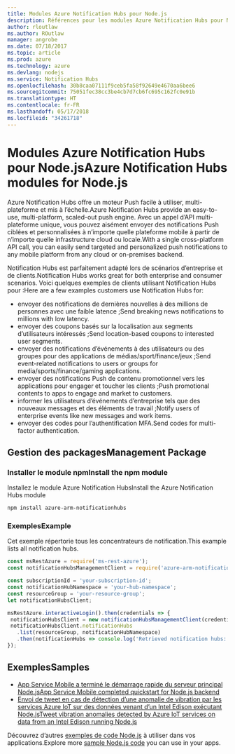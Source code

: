 ```yaml
---
title: Modules Azure Notification Hubs pour Node.js
description: Références pour les modules Azure Notification Hubs pour Node.js
author: rloutlaw
ms.author: ROutlaw
manager: angrobe
ms.date: 07/18/2017
ms.topic: article
ms.prod: azure
ms.technology: azure
ms.devlang: nodejs
ms.service: Notification Hubs
ms.openlocfilehash: 30b8caa07111f9ceb5fa58f92649e4670aa6bee6
ms.sourcegitcommit: 75051fec38cc3be4cb7d7cb6fc695c162fc0e91b
ms.translationtype: HT
ms.contentlocale: fr-FR
ms.lasthandoff: 05/17/2018
ms.locfileid: "34261718"
---
```

# <a name="azure-notification-hubs-modules-for-nodejs"></a><span data-ttu-id="7086d-103">Modules Azure Notification Hubs pour Node.js</span><span class="sxs-lookup"><span data-stu-id="7086d-103">Azure Notification Hubs modules for Node.js</span></span>

<span data-ttu-id="7086d-104">Azure Notification Hubs offre un moteur Push facile à utiliser, multi-plateforme et mis à l’échelle.</span><span class="sxs-lookup"><span data-stu-id="7086d-104">Azure Notification Hubs provide an easy-to-use, multi-platform, scaled-out push engine.</span></span> <span data-ttu-id="7086d-105">Avec un appel d’API multi-plateforme unique, vous pouvez aisément envoyer des notifications Push ciblées et personnalisées à n’importe quelle plateforme mobile à partir de n’importe quelle infrastructure cloud ou locale.</span><span class="sxs-lookup"><span data-stu-id="7086d-105">With a single cross-platform API call, you can easily send targeted and personalized push notifications to any mobile platform from any cloud or on-premises backend.</span></span>

<span data-ttu-id="7086d-106">Notification Hubs est parfaitement adapté lors de scénarios d’entreprise et de clients.</span><span class="sxs-lookup"><span data-stu-id="7086d-106">Notification Hubs works great for both enterprise and consumer scenarios.</span></span> <span data-ttu-id="7086d-107">Voici quelques exemples de clients utilisant Notification Hubs pour :</span><span class="sxs-lookup"><span data-stu-id="7086d-107">Here are a few examples customers use Notification Hubs for:</span></span>
- <span data-ttu-id="7086d-108">envoyer des notifications de dernières nouvelles à des millions de personnes avec une faible latence ;</span><span class="sxs-lookup"><span data-stu-id="7086d-108">Send breaking news notifications to millions with low latency.</span></span>
- <span data-ttu-id="7086d-109">envoyer des coupons basés sur la localisation aux segments d’utilisateurs intéressés ;</span><span class="sxs-lookup"><span data-stu-id="7086d-109">Send location-based coupons to interested user segments.</span></span>
- <span data-ttu-id="7086d-110">envoyer des notifications d’événements à des utilisateurs ou des groupes pour des applications de médias/sport/finance/jeux ;</span><span class="sxs-lookup"><span data-stu-id="7086d-110">Send event-related notifications to users or groups for media/sports/finance/gaming applications.</span></span>
- <span data-ttu-id="7086d-111">envoyer des notifications Push de contenu promotionnel vers les applications pour engager et toucher les clients ;</span><span class="sxs-lookup"><span data-stu-id="7086d-111">Push promotional contents to apps to engage and market to customers.</span></span>
- <span data-ttu-id="7086d-112">informer les utilisateurs d’événements d’entreprise tels que des nouveaux messages et des éléments de travail ;</span><span class="sxs-lookup"><span data-stu-id="7086d-112">Notify users of enterprise events like new messages and work items.</span></span>
- <span data-ttu-id="7086d-113">envoyer des codes pour l’authentification MFA.</span><span class="sxs-lookup"><span data-stu-id="7086d-113">Send codes for multi-factor authentication.</span></span>

## <a name="management-package"></a><span data-ttu-id="7086d-114">Gestion des packages</span><span class="sxs-lookup"><span data-stu-id="7086d-114">Management Package</span></span>

### <a name="install-the-npm-module"></a><span data-ttu-id="7086d-115">Installer le module npm</span><span class="sxs-lookup"><span data-stu-id="7086d-115">Install the npm module</span></span>

<span data-ttu-id="7086d-116">Installez le module Azure Notification Hubs</span><span class="sxs-lookup"><span data-stu-id="7086d-116">Install the Azure Notification Hubs module</span></span> 

```bash
npm install azure-arm-notificationhubs
```

### <a name="example"></a><span data-ttu-id="7086d-117">Exemples</span><span class="sxs-lookup"><span data-stu-id="7086d-117">Example</span></span>

<span data-ttu-id="7086d-118">Cet exemple répertorie tous les concentrateurs de notification.</span><span class="sxs-lookup"><span data-stu-id="7086d-118">This example lists all notification hubs.</span></span>

 ```javascript
const msRestAzure = require('ms-rest-azure');
const notificationHubsManagementClient = require('azure-arm-notificationhubs');

const subscriptionId = 'your-subscription-id';
const notificationHubNamespace = 'your-hub-namespace';
const resourceGroup = 'your-resource-group';
let notificationHubsClient;

msRestAzure.interactiveLogin().then(credentials => {
  notificationHubsClient = new notificationHubsManagementClient(credentials, subscriptionId);
  notificationHubsClient.notificationHubs
    .list(resourceGroup, notificationHubNamespace)
    .then(notificationHubs => console.log('Retrieved notification hubs: ', notificationHubs));
});
```

## <a name="samples"></a><span data-ttu-id="7086d-119">Exemples</span><span class="sxs-lookup"><span data-stu-id="7086d-119">Samples</span></span>

* [<span data-ttu-id="7086d-120">App Service Mobile a terminé le démarrage rapide du serveur principal Node.js</span><span class="sxs-lookup"><span data-stu-id="7086d-120">App Service Mobile completed quickstart for Node.js backend</span></span>](https://azure.microsoft.com/resources/samples/app-service-mobile-nodejs-backend-quickstart/)
* [<span data-ttu-id="7086d-121">Envoi de tweet en cas de détection d’une anomalie de vibration par les services Azure IoT sur des données venant d’un Intel Edison exécutant Node.js</span><span class="sxs-lookup"><span data-stu-id="7086d-121">Tweet vibration anomalies detected by Azure IoT services on data from an Intel Edison running Node.js</span></span>](https://azure.microsoft.com/resources/samples/iot-hub-nodejs-intel-edison-vibration-anomaly-detection/)

<span data-ttu-id="7086d-122">Découvrez d’autres [exemples de code Node.js](https://azure.microsoft.com/resources/samples/?platform=nodejs) à utiliser dans vos applications.</span><span class="sxs-lookup"><span data-stu-id="7086d-122">Explore more [sample Node.js code](https://azure.microsoft.com/resources/samples/?platform=nodejs) you can use in your apps.</span></span>
